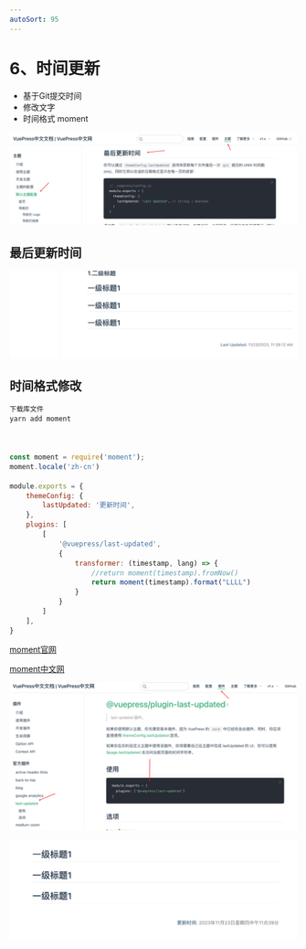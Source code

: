 ```yaml
---
autoSort: 95
---
```

# 6、时间更新

- 基于Git提交时间
- 修改文字
- 时间格式 moment

![image-20231123121036174](./vuepress.assist/image-20231123121036174.png)



## 最后更新时间

![image-20231123121236506](./vuepress.assist/image-20231123121236506.png)

## 时间格式修改

```js
下载库文件
yarn add moment



const moment = require('moment');
moment.locale('zh-cn')

module.exports = {
    themeConfig: {
        lastUpdated: '更新时间',
    },
    plugins: [
        [
            '@vuepress/last-updated',
            {
                transformer: (timestamp, lang) => {
                    //return moment(timestamp).fromNow()
                    return moment(timestamp).format("LLLL")
                }
            }
        ]
    ],
}
```

[moment官网](https://momentjs.com/)

[moment中文网](https://momentjs.cn/)



![image-20231123121458089](./vuepress.assist/image-20231123121458089.png)

![image-20231123131116684](./vuepress.assist/image-20231123131116684.png)